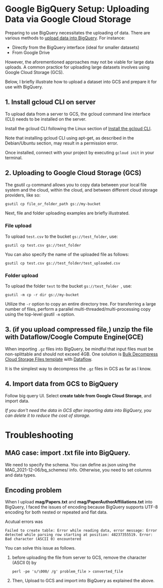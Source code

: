 # Google BigQuery Setup: Uploading Data via Google Cloud Storage

Preparing to use BigQuery necessitates the uploading of data. There are various methods to [upload data into BigQuery](https://cloud.google.com/bigquery/docs/loading-data). For instance:

- Directly from the BigQuery interface (ideal for smaller datasets)
- From Google Drive

However, the aforementioned approaches may not be viable for large data uploads. A common practice for uploading large datasets involves using Google Cloud Storage (GCS).

Below, I briefly illustrate how to upload a dataset into GCS and prepare it for use with BigQuery.

## 1. Install gcloud CLI on server
To upload data from a server to GCS, the gcloud command line interface (CLI) needs to be installed on the server.

Install the gcloud CLI following the Linux section of [Install the gcloud CLI](https://cloud.google.com/sdk/docs/install#linux).

Note that installing gcloud CLI using apt-get, as described in the Debian/Ubuntu section, may result in a permission error.

Once installed, connect with your project by executing `gcloud init` in your terminal.

## 2. Uploading to Google Cloud Storage (GCS)
The gsutil `cp` command allows you to copy data between your local file system and the cloud, within the cloud, and between different cloud storage providers, like so:

```bash
gsutil cp file_or_folder_path gs://my-bucket
```

Next, file and folder uploading examples are briefly illustrated.

### File upload
To upload ```test.csv``` to the bucket ```gs://test_folder```, use:

```
gsutil cp test.csv gs://test_folder
```

You can also specify the name of the uploaded file as follows:

```
gsutil cp test.csv gs://test_folder/test_uploaded.csv
```

### Folder upload
To upload the folder ```test``` to the bucket ```gs://test_folder ```, use:


```
gsutil -m cp -r dir gs://my-bucket
```

Utilize the ```-r``` option to copy an entire directory tree. For transferring a large number of files, perform a parallel multi-threaded/multi-processing copy using the top-level gsutil ```-m``` option.




## 3. (if you upload compressed file,) unzip the file with Dataflow/Coogle Compute Engine(GCE)
When importing ```.gz``` files into BigQuery, be mindful that input files must be non-splittable and should not exceed 4GB. One solution is [Bulk Decompress Cloud Storage Files template](https://cloud.google.com/dataflow/docs/guides/templates/provided/bulk-decompress-cloud-storage#gcloud) with [Dataflow](https://cloud.google.com/dataflow?hl=en).

It is the simplest way to decompress the ```.gz``` files in GCS as far as I know. 

## 4. Import data from GCS to BigQuery
Follow big query UI. Select **create table from  Google Cloud Storage**, and import data.

*If you don't need the data in GCS after importing data into BigQuery, you can delete it to reduce the cost of storage.*


# Troubleshooting
## MAG case: import .txt file into BigQuery.
We need to specify the schema. You can define as json using the MAG_2021-12-06/bq_schemes/ info. Otherwise, you need to set columns and data types.

## Encoding problem
When I upload **mag/Papers.txt** and **mag/PaperAuthorAffiliations.txt** into BigQuery, I faced the issues of encoding because BigQuery supports UTF-8 encoding for both nested or repeated and flat data. 

Acutual errors was 

```
Failed to create table: Error while reading data, error message: Error detected while parsing row starting at position: 48237355519. Error: Bad character (ASCII 0) encountered 
```

You can solve this issue as follows.

1. before uploading the file from server to GCS, remove the  character (ASCII 0) by
	```
	perl -pe 's/\000/ /g' problem_file > converted_file
	```
	
2. Then, Upload to GCS and import into BigQuery as explained the above.
